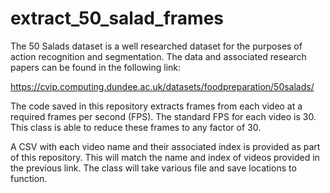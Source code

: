 # extract_50_salad_frames
The 50 Salads dataset is a well researched dataset for the purposes of action recognition and segmentation. The data and associated research papers can be found in the following link:

https://cvip.computing.dundee.ac.uk/datasets/foodpreparation/50salads/

The code saved in this repository extracts frames from each video at a required frames per second (FPS). The standard FPS for each video is 30. This class is able to reduce these frames to any factor of 30.

A CSV with each video name and their associated index is provided as part of this repository. This will match the name and index of videos provided in the previous link. The class will take various file and save locations to function.
